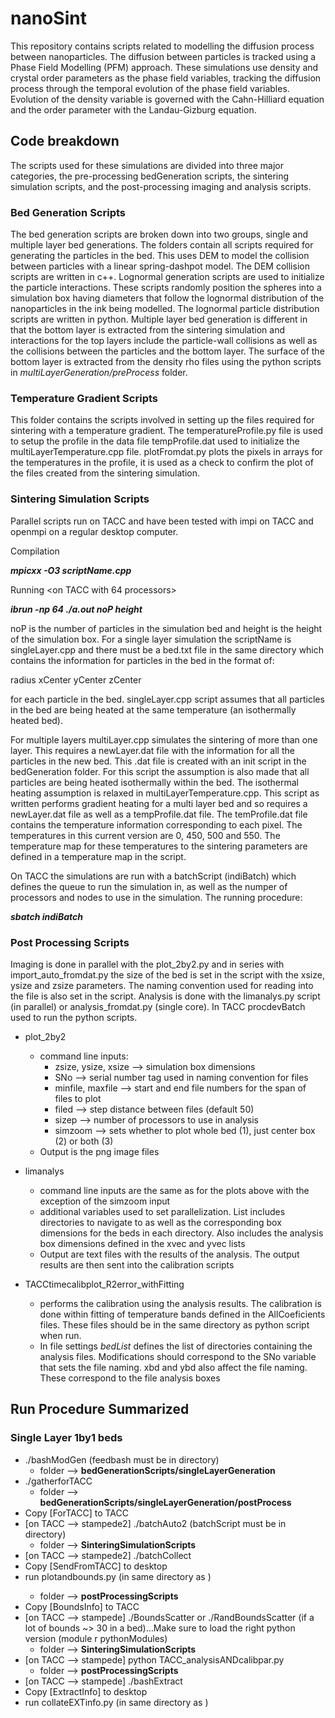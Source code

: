 # nanoSint 
This repository contains scripts related to modelling the diffusion process between nanoparticles. The diffusion between particles is tracked using a Phase Field Modelling (PFM) approach. These simulations use density and crystal order parameters as the phase field variables, tracking the diffusion process through the temporal evolution of the phase field variables. Evolution of the density variable is governed with the Cahn-Hilliard equation and the order parameter with the Landau-Gizburg equation. 

## Code breakdown
The scripts used for these simulations are divided into three major categories, the pre-processing bedGeneration scripts, the sintering simulation scripts, and the post-processing imaging and analysis scripts.

### Bed Generation Scripts
The bed generation scripts are broken down into two groups, single and multiple layer bed generations. The folders contain all scripts required for generating the particles in the bed. This uses DEM to model the collision between particles with a linear spring-dashpot model. The DEM collision scripts are written in c++. Lognormal generation scripts are used to initialize the particle interactions. These scripts randomly position the spheres into a simulation box having diameters that follow the lognormal distribution of the nanoparticles in the ink being modelled. The lognormal particle distribution scripts are written in python. Multiple layer bed generation is different in that the bottom layer is extracted from the sintering simulation and interactions for the top layers include the particle-wall collisions as well as the collisions between the particles and the bottom layer. The surface of the bottom layer is extracted from the density rho files using the python scripts in *multiLayerGeneration/preProcess* folder.

### Temperature Gradient Scripts
This folder contains the scripts involved in setting up the files required for sintering with a temperature gradient. The temperatureProfile.py file is used to setup the profile in the data file tempProfile.dat used to initialize the multiLayerTemperature.cpp file. plotFromdat.py plots the pixels in arrays for the temperatures in the profile, it is used as a check to confirm the plot of the files created from the sintering simulation.

### Sintering Simulation Scripts
Parallel scripts run on TACC and have been tested with impi on TACC and openmpi on a regular desktop computer. 

Compilation

_**mpicxx -O3 scriptName.cpp**_

Running
<on TACC with 64 processors>

_**ibrun -np 64 ./a.out noP height**_

noP is the number of particles in the simulation bed and height is the height of the simulation box. For a single layer simulation the scriptName is singleLayer.cpp and there must be a bed.txt file in the same directory which contains the information for particles in the bed in the format of:

radius  xCenter   yCenter   zCenter

for each particle in the bed. singleLayer.cpp script assumes that all particles in the bed are being heated at the same temperature (an isothermally heated bed). 

For multiple layers multiLayer.cpp simulates the sintering of more than one layer. This requires a newLayer.dat file with the information for all the particles in the new bed. This .dat file is created with an init script in the bedGeneration folder. For this script the assumption is also made that all particles are being heated isothermally within the bed. The isothermal heating assumption is relaxed in multiLayerTemperature.cpp. This script as written performs gradient heating for a multi layer bed and so requires a newLayer.dat file as well as a tempProfile.dat file. The temProfile.dat file contains the temperature information corresponding to each pixel. The temperatures in this current version are 0, 450, 500 and 550. The temperature map for these temperatures to the sintering parameters are defined in a temperature map in the script.

On TACC the simulations are run with a batchScript (indiBatch) which defines the queue to run the simulation in, as well as the numper of processors and nodes to use in the simulation. The running procedure:

_**sbatch indiBatch**_

### Post Processing Scripts
Imaging is done in parallel with the plot_2by2.py and in series with import_auto_fromdat.py the size of the bed is set in the script with the xsize, ysize and zsize parameters. The naming convention used for reading into the file is also set in the script. Analysis is done with the limanalys.py script (in parallel) or analysis_fromdat.py (single core). In TACC procdevBatch used to run the python scripts.

* plot_2by2 
  * command line inputs:
    * zsize, ysize, xsize --> simulation box dimensions
    * SNo --> serial number tag used in naming convention for files
    * minfile, maxfile --> start and end file numbers for the span of files to plot
    * filed --> step distance between files (default 50)
    * sizep --> number of processors to use in analysis
    * simzoom --> sets whether to plot whole bed (1), just center box (2) or both (3)
  * Output is the png image files
  
* limanalys 
  * command line inputs are the same as for the plots above with the exception of the simzoom input
  * additional variables used to set parallelization. List includes directories to navigate to as well as the corresponding box dimensions for the beds in each directory. Also includes the analysis box dimensions defined in the xvec and yvec lists
  * Output are text files with the results of the analysis. The output results are then sent into the calibration scripts
  
* TACCtimecalibplot_R2error_withFitting
  * performs the calibration using the analysis results. The calibration is done within fitting of temperature bands defined in the AllCoeficients files. These files should be in the same directory as python script when run.
  * In file settings *bedList* defines the list of directories containing the analysis files. Modifications should correspond to the SNo variable that sets the file naming. xbd and ybd also affect the file naming. These correspond to the file analysis boxes

## Run Procedure Summarized
### Single Layer 1by1 beds
* ./bashModGen (feedbash must be in directory) 
  * folder --> **bedGenerationScripts/singleLayerGeneration**
* ./gatherforTACC 
  * folder --> **bedGenerationScripts/singleLayerGeneration/postProcess**
* Copy [ForTACC] to TACC
* [on TACC --> stampede2] ./batchAuto2 (batchScript must be in directory)
  * folder --> **SinteringSimulationScripts**
* [on TACC --> stampede2] ./batchCollect
* Copy [SendFromTACC] to desktop
* run plotandbounds.py (in same directory as <SendFromTACC>)
  * folder --> **postProcessingScripts**
* Copy [BoundsInfo] to TACC
* [on TACC --> stampede] ./BoundsScatter or ./RandBoundsScatter (if a lot of bounds ~> 30 in a bed)…Make sure to load the right python version (module r pythonModules)
  * folder --> **SinteringSimulationScripts**
* [on TACC --> stampede] python TACC_analysisANDcalibpar.py
  * folder --> **postProcessingScripts**
* [on TACC --> stampede] ./bashExtract
* Copy [ExtractInfo] to desktop
* run collateEXTinfo.py (in same directory as <ExtractInfo>)

